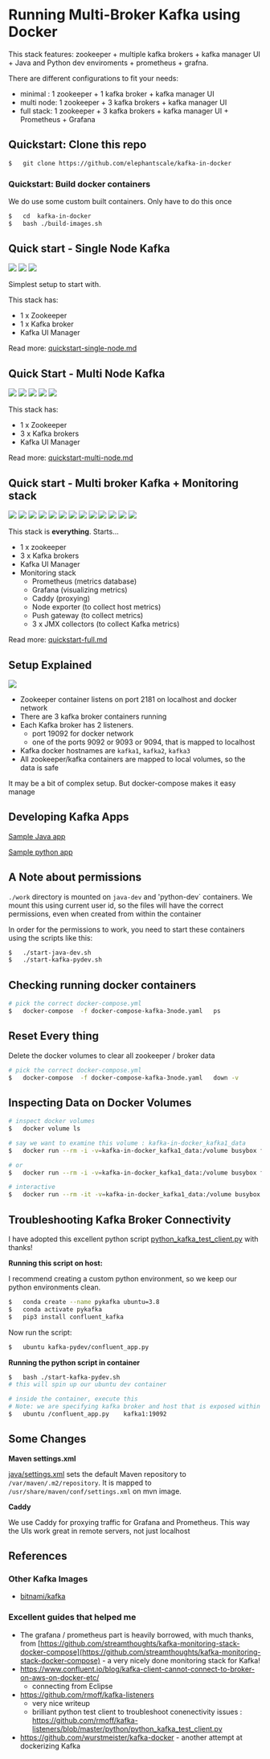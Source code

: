 # Running Multi-Broker Kafka using Docker

This stack features: zookeeper + multiple kafka brokers + kafka manager UI + Java and Python dev enviroments + prometheus + grafna.

There are different configurations to fit your needs:

- minimal : 1 zookeeper + 1 kafka broker + kafka manager UI
- multi node: 1 zookeeper + 3 kafka brokers + kafka manager UI
- full stack: 1 zookeeper + 3 kafka brokers + kafka manager UI + Prometheus + Grafana

## Quickstart: Clone this repo

```bash
$   git clone https://github.com/elephantscale/kafka-in-docker
```

### Quickstart: Build docker containers

We do use some custom built containers.  Only have to do this once

```bash
$   cd  kafka-in-docker
$   bash ./build-images.sh
```

## Quick start - Single Node Kafka

![](images/beer-1a.png)
![](images/beer-1a.png)
![](images/beer-1a.png)

Simplest setup to start with.

This stack has:

- 1 x Zookeeper
- 1 x Kafka broker
- Kafka UI Manager

Read more: [quickstart-single-node.md](Orig-ToDrop/summary-1node.md)

## Quick Start - Multi Node Kafka

![](images/beer-1a.png)
![](images/beer-1a.png)
![](images/beer-1a.png)
![](images/beer-1a.png)
![](images/beer-1a.png)

This stack has:

- 1 x Zookeeper
- 3 x Kafka brokers
- Kafka UI Manager

Read more: [quickstart-multi-node.md](Orig-ToDrop/summary-3node.md)

## Quick start - Multi broker Kafka + Monitoring stack

![](images/beer-1a.png)
![](images/beer-1a.png)
![](images/beer-1a.png)
![](images/beer-1a.png)
![](images/beer-1a.png)
![](images/beer-1a.png)
![](images/beer-1a.png)
![](images/beer-1a.png)
![](images/beer-1a.png)
![](images/beer-1a.png)
![](images/beer-1a.png)
![](images/beer-1a.png)
![](images/beer-1a.png)

This stack is **everything**.  Starts...

* 1 x zookeeper
* 3 x Kafka brokers
* Kafka UI Manager
* Monitoring stack
    - Prometheus (metrics database)
    - Grafana (visualizing metrics)
    - Caddy (proxying)
    - Node exporter (to collect host metrics)
    - Push gateway (to collect metrics)
    - 3 x JMX collectors (to collect Kafka metrics)

Read more: [quickstart-full.md](summary.md)

## Setup Explained

![](images/kafka-in-docker-1.svg)

* Zookeeper container listens on port 2181 on localhost and docker network
* There are 3 kafka broker containers running
* Each Kafka broker has 2 listeners.
    - port 19092 for docker network
    - one of the ports 9092 or 9093 or 9094, that is mapped to localhost
* Kafka docker hostnames are `kafka1`, `kafka2`, `kafka3`
* All zookeeper/kafka containers are mapped to local volumes, so the data is safe

It may be a bit of complex setup.  But docker-compose makes it easy manage

## Developing Kafka Apps

[Sample Java app](samples/java/README.md)

[Sample python app](samples/python/README.md)

## A Note about permissions

`./work` directory is mounted on `java-dev` and 'python-dev` containers.  We mount this using current user id, so the files will have the correct permissions, even when created from within the container

In order for the permissions to work, you need to start these containers using the scripts like this:

```bash
$   ./start-java-dev.sh
$   ./start-kafka-pydev.sh
```

## Checking running docker containers

```bash
# pick the correct docker-compose.yml
$   docker-compose  -f docker-compose-kafka-3node.yaml   ps
```

## Reset Every thing

Delete the docker volumes to clear all zookeeper / broker data

```bash
# pick the correct docker-compose.yml
$   docker-compose  -f docker-compose-kafka-3node.yaml   down -v
```

## Inspecting Data on Docker Volumes

```bash
# inspect docker volumes
$   docker volume ls

# say we want to examine this volume : kafka-in-docker_kafka1_data
$   docker run --rm -i -v=kafka-in-docker_kafka1_data:/volume busybox find /volume

# or
$   docker run --rm -i -v=kafka-in-docker_kafka1_data:/volume busybox find /volume -exec ls -l '{}' \;

# interactive
$   docker run --rm -it -v=kafka-in-docker_kafka1_data:/volume busybox ash
```

## Troubleshooting Kafka Broker Connectivity

I have adopted this excellent python script [python_kafka_test_client.py](https://github.com/rmoff/kafka-listeners/blob/master/python/python_kafka_test_client.py) with thanks!

**Running this script on host:**

I recommend creating a custom python environment, so we keep our python environments clean.

```bash
$   conda create --name pykafka ubuntu=3.8
$   conda activate pykafka
$   pip3 install confluent_kafka
```

Now run the script:

```bash
$   ubuntu kafka-pydev/confluent_app.py 
```

**Running the python script in container**

```bash
$   bash ./start-kafka-pydev.sh
# this will spin up our ubuntu dev container

# inside the container, execute this
# Note: we are specifying kafka broker and host that is exposed within docker network
$   ubuntu /confluent_app.py    kafka1:19092
```

## Some Changes

**Maven settings.xml**

[java/settings.xml](java/settings.xml) sets the default Maven repository to `/var/maven/.m2/repository`.  It is mapped to `/usr/share/maven/conf/settings.xml` on mvn image.

**Caddy**

We use Caddy for proxying traffic for Grafana and Prometheus.  This way the UIs work great in remote servers, not just localhost

## References

### Other Kafka Images

- [bitnami/kafka](https://hub.docker.com/r/bitnami/kafka)

### Excellent guides that helped me

- The grafana / prometheus part is heavily borrowed, with much thanks, from [https://github.com/streamthoughts/kafka-monitoring-stack-docker-compose](https://github.com/streamthoughts/kafka-monitoring-stack-docker-compose) - a very nicely done monitoring stack for Kafka!
- https://www.confluent.io/blog/kafka-client-cannot-connect-to-broker-on-aws-on-docker-etc/
    - connecting from Eclipse
- https://github.com/rmoff/kafka-listeners
	- very nice writeup
	- brilliant python test client to troubleshoot conenectivity issues : https://github.com/rmoff/kafka-listeners/blob/master/python/python_kafka_test_client.py
- https://github.com/wurstmeister/kafka-docker - another attempt at dockerizing Kafka
